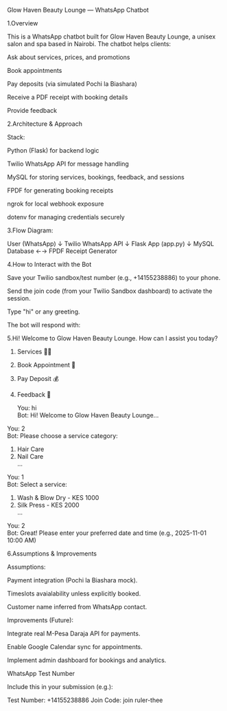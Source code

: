 Glow Haven Beauty Lounge — WhatsApp Chatbot

1.Overview

This is a WhatsApp chatbot built for Glow Haven Beauty Lounge, a unisex salon and spa based in Nairobi.
The chatbot helps clients:

Ask about services, prices, and promotions

Book appointments

Pay deposits (via simulated Pochi la Biashara)

Receive a PDF receipt with booking details

Provide feedback


2.Architecture & Approach

Stack:

Python (Flask) for backend logic

Twilio WhatsApp API for message handling

MySQL for storing services, bookings, feedback, and sessions

FPDF for generating booking receipts

ngrok for local webhook exposure

dotenv for managing credentials securely

3.Flow Diagram:

User (WhatsApp)
    ↓
Twilio WhatsApp API
    ↓
Flask App (app.py)
    ↓
MySQL Database  ←→  FPDF Receipt Generator


4.How to Interact with the Bot

Save your Twilio sandbox/test number (e.g., +14155238886) to your phone.

Send the join code (from your Twilio Sandbox dashboard) to activate the session.

Type "hi" or any greeting.

The bot will respond with:


5.Hi! Welcome to Glow Haven Beauty Lounge. How can I assist you today?

1. Services 💇‍♀️
2. Book Appointment 📅
3. Pay Deposit 💰
4. Feedback 📝

   You: hi  
Bot: Hi! Welcome to Glow Haven Beauty Lounge...  

You: 2  
Bot: Please choose a service category:  
1. Hair Care  
2. Nail Care  
...

You: 1  
Bot: Select a service:  
1. Wash & Blow Dry - KES 1000  
2. Silk Press - KES 2000  
...

You: 2  
Bot: Great! Please enter your preferred date and time (e.g., 2025-11-01 10:00 AM)


6.Assumptions & Improvements

Assumptions:

Payment integration (Pochi la Biashara mock).

Timeslots avaialability unless explicitly booked.

Customer name inferred from WhatsApp contact.

Improvements (Future):

Integrate real M-Pesa Daraja API for payments.

Enable Google Calendar sync for appointments.

Implement admin dashboard for bookings and analytics.

WhatsApp Test Number

Include this in your submission (e.g.):

Test Number: +14155238886
Join Code: join ruler-thee
